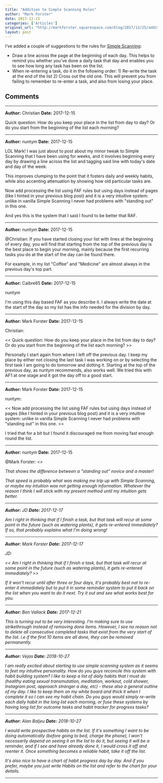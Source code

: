 ```yaml
---
title: "Addition to Simple Scanning Rules"
author: "Mark Forster"
date: 2017-12-15
categories: ['Articles']
original_url: "http://markforster.squarespace.com/blog/2017/12/15/addition-to-simple-scanning-rules.html"
layout: post
---
```


I’ve added a couple of suggestions to the rules for [Simple Scanning](2017-12-02-simple-scanning-the-rules.md):

- Draw a line across the page at the beginning of each day. This helps to remind you whether you’ve done a daily task that day and enables you to see how long any task has been on the list.
- When re-entering a task, do it in the following order: 1) Re-write the task at the end of the list 2) Cross out the old one. This will prevent you from failing to remember to re-enter a task, and also from losing your place.


## Comments

---

**Author:** Christian
**Date:** 2017-12-15

Quick question: How do you keep your place in the list from day to day? Or do you start from the beginning of the list each morning?

---

**Author:** nuntym
**Date:** 2017-12-15

LOL Mark! I was just about to post about my minor tweak to Simple Scanning that I have been using for weeks, and it involves beginning every day by drawing a line across the list and tagging said line with today's date and day of the week.  
  
This improves clumping to the point that it fosters daily and weekly habits, while also accenting attenuation by showing how old particular tasks are.  
  
Now add processing the list using FAF rules but using days instead of pages (like I hinted in your previous blog post) and it is a very intuitive system: unlike in vanilla Simple Scanning I never had problems with "standing out" in this one.  
  
And yes this is the system that I said I found to be better that RAF.

---

**Author:** nuntym
**Date:** 2017-12-15

@Christian: If you have started closing your list with lines at the beginning of every day, you will find that starting from the top of the previous day is the best place to begin your morning, mainly because the first recurring tasks you do at the start of the day can be found there.  
  
For example, in my list "Coffee" and "Medicine" are almost always in the previous day's top part.

---

**Author:** Caibre65
**Date:** 2017-12-15

nuntym  
  
I'm using this day based FAF as you describe it. I always write the date at the start of the day so my list has the info needed for the division by day.

---

**Author:** Mark Forster
**Date:** 2017-12-15

Christian:  
  
<< Quick question: How do you keep your place in the list from day to day? Or do you start from the beginning of the list each morning? >>  
  
Personally I start again from where I left off the previous day. I keep my place by either not closing the last task I was working on or by selecting the first task I am going to do tomorrow and dotting it. Starting at the top of the previous day, as nuntym recommends, also works well. We tried this with AF1 at one stage and it got the day off to a good start.

---

**Author:** Mark Forster
**Date:** 2017-12-15

nuntym:  
  
<< Now add processing the list using FAF rules but using days instead of pages (like I hinted in your previous blog post) and it is a very intuitive system: unlike in vanilla Simple Scanning I never had problems with "standing out" in this one. >>  
  
I tried that for a bit but I found it discouraged me from moving fast enough round the list.

---

**Author:** nuntym
**Date:** 2017-12-15

@Mark Forster: <<I tried that for a bit but I found it discouraged me from moving fast enough round the list. >>  
  
That shows the difference between a "standing out" novice and a master!  
  
That speed is probably what was making me trip up with Simple Scanning, or maybe my intuition was not getting enough information. Whatever the reason I think I will stick with my present method until my intuition gets better.

---

**Author:** JD
**Date:** 2017-12-17

Am I right in thinking that if I finish a task, but that task will recur at some point in the future (such as watering plants), it gets re-entered immediately? If so, that probably explains what I'm doing wrong!

---

**Author:** Mark Forster
**Date:** 2017-12-17

JD:  
  
<< Am I right in thinking that if I finish a task, but that task will recur at some point in the future (such as watering plants), it gets re-entered immediately? >>  
  
If it won't recur until after three or four days, it's probably best not to re-enter it immediately but to put it in some reminder system to put it back on the list when you want to do it next. Try it out and see what works best for you.

---

**Author:** Ben Vallack
**Date:** 2017-12-21

This is turning out to be very interesting. I'm making sure to use strikethrough instead of removing done items. However, I see no reason not to delete all consecutive completed tasks that exist from the very start of the list. i.e if the first 10 items are all done, they can be removed permanently.

---

**Author:** Vejas
**Date:** 2018-10-27

I am really excited about starting to use simple scanning system as it seems to feet my intuitive personality. How do you guys reconcile this system with habit building system? I like to keep a list of daily habits that I must do (healthy eating sexual transmutation, meditation, workout, cold shower, Instagram post, approach stranger a day, etc) - these also a general outline of my day. I like to keep them on my white board and thick it when I complete it so I can see my habit chain. Do you guys would simply re-write each daily habit in the long list each morning, or fuse these systems by having long list for outcome tasks and habit tracker for progress tasks?

---

**Author:** Alan Baljeu
**Date:** 2018-10-27

I would write prospective habits on the list. If it's something I want to be doing automatically (before going to bed, charge the phone), I won't necessarily depend on seeing it on the list to do it, but seeing it will be a reminder, and if I see and have already done it, I would cross it off and reenter it. Once something becomes a reliable habit, take it off the list.  
  
It's also nice to have a chart of habit progress day by day. And if you prefer, maybe you just write Habits on the list and refer to the chart for your details.

---
